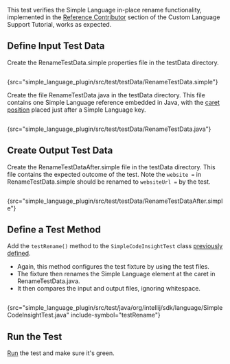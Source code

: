 [//]: # (title: 6. Rename Test)

<!-- Copyright 2000-2022 JetBrains s.r.o. and other contributors. Use of this source code is governed by the Apache 2.0 license that can be found in the LICENSE file. -->

<include src="tests_prerequisites.md" include-id="custom_language_testing_tutorial_header"></include>

This test verifies the Simple Language in-place rename functionality, implemented in the [Reference Contributor](reference_contributor.md) section of the Custom Language Support Tutorial, works as expected.

## Define Input Test Data
Create the <path>RenameTestData.simple</path> properties file in the <path>testData</path> directory.

```bash
```
{src="simple_language_plugin/src/test/testData/RenameTestData.simple"}

Create the file <path>RenameTestData.java</path> in the <path>testData</path> directory.
This file contains one Simple Language reference embedded in Java, with the [caret position](test_project_and_testdata_directories.md#special-markup) placed just after a Simple Language key.

```java
```
{src="simple_language_plugin/src/test/testData/RenameTestData.java"}

## Create Output Test Data
Create the <path>RenameTestDataAfter.simple</path> file in the <path>testData</path> directory.
This file contains the expected outcome of the test.
Note the `website =` in <path>RenameTestData.simple</path> should be renamed to `websiteUrl =` by the test.

```bash
```
{src="simple_language_plugin/src/test/testData/RenameTestDataAfter.simple"}

## Define a Test Method
Add the `testRename()` method to the `SimpleCodeInsightTest` class [previously defined](completion_test.md#define-a-test).
* Again, this method configures the test fixture by using the test files.
* The fixture then renames the Simple Language element at the caret in <path>RenameTestData.java</path>.
* It then compares the input and output files, ignoring whitespace.

```java
```
{src="simple_language_plugin/src/test/java/org/intellij/sdk/language/SimpleCodeInsightTest.java" include-symbol="testRename"}


## Run the Test
[Run](completion_test.md#run-the-test) the test and make sure it's green.

